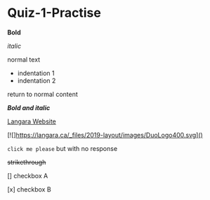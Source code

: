 # Quiz-1-Practise 

**Bold**

*italic*

normal text

- indentation 1
- indentation 2

return to normal content

***Bold and italic***

[Langara Website](https://langara.ca/)

[![]https://langara.ca/_files/2019-layout/images/DuoLogo400.svg]()

``click me please``
but with no response

~~strikethrough~~

[] checkbox A

[x] checkbox B
